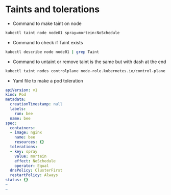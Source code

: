 # Taints and tolerations

- Command to make taint on node

```bash
kubectl taint node node01 spray=mortein:NoSchedule
```

- Command to check if Taint exists

```bash
kubectl describe node node01 | grep Taint
```

- Command to untaint or remove taint is the same but with dash at the end

```bash
kubectl taint nodes controlplane node-role.kubernetes.io/control-plane:NoSchedule-
```

- Yaml file to make a pod toleration

```yaml
apiVersion: v1
kind: Pod
metadata:
  creationTimestamp: null
  labels:
    run: bee
  name: bee
spec:
  containers:
  - image: nginx
    name: bee
    resources: {}
  tolerations:
  - key: spray
    value: mortein
    effect: NoSchedule
    operator: Equal
  dnsPolicy: ClusterFirst
  restartPolicy: Always
status: {}
~                                                                                                                                                      
~                    
```
